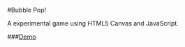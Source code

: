 #Bubble Pop!

A experimental game using HTML5 Canvas and JavaScript. 

###[Demo](http://ryanwells.com/bubbles)